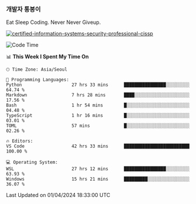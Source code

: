 ### 개발자 통붕이
Eat Sleep Coding.
Never Never Giveup.

[![certified-information-systems-security-professional-cissp](https://user-images.githubusercontent.com/44606727/157613689-acd84ec6-5f8f-4e79-89d9-a8d51f033634.png)](https://www.credly.com/badges/f394a010-85a0-450b-9136-8043af01d71c/public_url)

<!--START_SECTION:waka-->
![Code Time](http://img.shields.io/badge/Code%20Time-2%2C745%20hrs%206%20mins-blue)

📊 **This Week I Spent My Time On** 

```text
🕑︎ Time Zone: Asia/Seoul

💬 Programming Languages: 
Python                   27 hrs 33 mins      ████████████████░░░░░░░░░   64.74 % 
Markdown                 7 hrs 28 mins       ████░░░░░░░░░░░░░░░░░░░░░   17.56 % 
Bash                     1 hr 54 mins        █░░░░░░░░░░░░░░░░░░░░░░░░   04.48 % 
TypeScript               1 hr 16 mins        █░░░░░░░░░░░░░░░░░░░░░░░░   03.01 % 
TOML                     57 mins             █░░░░░░░░░░░░░░░░░░░░░░░░   02.26 % 

🔥 Editors: 
VS Code                  42 hrs 33 mins      █████████████████████████   100.00 % 

💻 Operating System: 
WSL                      27 hrs 12 mins      ████████████████░░░░░░░░░   63.93 % 
Windows                  15 hrs 21 mins      █████████░░░░░░░░░░░░░░░░   36.07 % 
```


 Last Updated on 01/04/2024 18:33:00 UTC
<!--END_SECTION:waka-->
